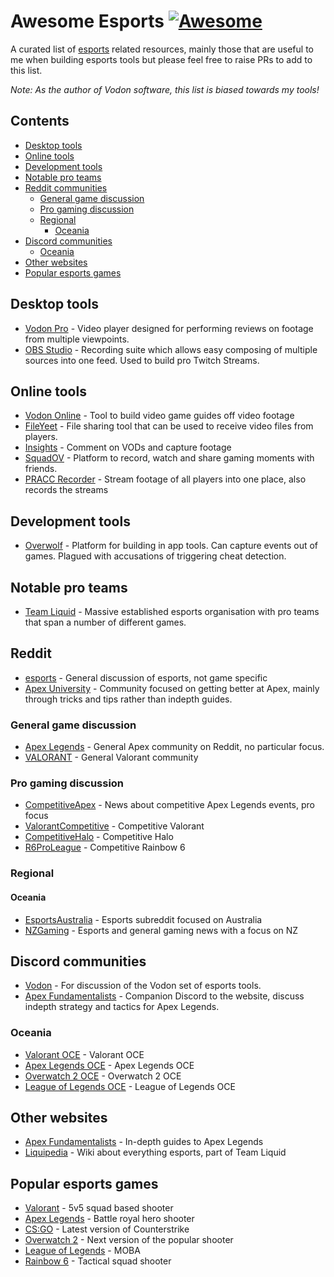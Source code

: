 # Awesome Esports [![Awesome](https://awesome.re/badge.svg)](https://awesome.re)

A curated list of [esports](https://en.wikipedia.org/wiki/Esports) related resources, mainly those that are useful to me when building esports tools but please feel free to raise PRs to add to this list.

*Note: As the author of Vodon software, this list is biased towards my tools!*

## Contents

- [Desktop tools](#desktop-tools)
- [Online tools](#online-tools)
- [Development tools](#development-tools)
- [Notable pro teams](#notable-pro-teams)
- [Reddit communities](#reddit-communites)
  - [General game discussion](#general-game-discussion)
  - [Pro gaming discussion](#pro-gaming-discussion)
  - [Regional](#regional)
    - [Oceania](#oceania)
- [Discord communities](#discord-communites)
  - [Oceania](#oceania-1)
- [Other websites](#other-websites)
- [Popular esports games](#popular-esports-games)

## Desktop tools
- [Vodon Pro](https://github.com/Rodeoclash/vodon-pro) - Video player designed for performing reviews on footage from multiple viewpoints.
- [OBS Studio](https://obsproject.com/) - Recording suite which allows easy composing of multiple sources into one feed. Used to build pro Twitch Streams.

## Online tools
- [Vodon Online](https://online.vodon.gg/) - Tool to build video game guides off video footage
- [FileYeet](https://www.fileyeet.io/) - File sharing tool that can be used to receive video files from players.
- [Insights](https://insights.gg/) - Comment on VODs and capture footage
- [SquadOV](https://www.squadov.gg/) - Platform to record, watch and share gaming moments with friends.
- [PRACC Recorder](https://pracc.com/recorder) - Stream footage of all players into one place, also records the streams

## Development tools
- [Overwolf](https://www.overwolf.com/) - Platform for building in app tools. Can capture events out of games. Plagued with accusations of triggering cheat detection.

## Notable pro teams
- [Team Liquid](https://www.teamliquid.com/) - Massive established esports organisation with pro teams that span a number of different games.

## Reddit
- [esports](https://www.reddit.com/r/esports/) - General discussion of esports, not game specific
- [Apex University](https://www.reddit.com/r/apexuniversity/) - Community focused on getting better at Apex, mainly through tricks and tips rather than indepth guides.

### General game discussion
- [Apex Legends](https://www.reddit.com/r/apexlegends/) - General Apex community on Reddit, no particular focus.
- [VALORANT](https://www.reddit.com/r/VALORANT/) - General Valorant community

### Pro gaming discussion
- [CompetitiveApex](https://www.reddit.com/r/CompetitiveApex/) - News about competitive Apex Legends events, pro focus
- [ValorantCompetitive](https://www.reddit.com/r/ValorantCompetitive/) - Competitive Valorant
- [CompetitiveHalo](https://www.reddit.com/r/CompetitiveHalo/) - Competitive Halo
- [R6ProLeague](https://www.reddit.com/r/R6ProLeague/) - Competitive Rainbow 6

### Regional

#### Oceania
- [EsportsAustralia](https://www.reddit.com/r/esportsaustralia/) - Esports subreddit focused on Australia
- [NZGaming](https://www.reddit.com/r/nzgaming/) - Esports and general gaming news with a focus on NZ

## Discord communities
- [Vodon](https://discord.gg/EaJdhHtZEk) - For discussion of the Vodon set of esports tools.
- [Apex Fundamentalists](https://discord.com/invite/PnfcdQZ8ry) - Companion Discord to the website, discuss indepth strategy and tactics for Apex Legends.

### Oceania
- [Valorant OCE](https://discord.com/invite/valorantoce) - Valorant OCE
- [Apex Legends OCE](https://discord.com/invite/NxhCGeK) - Apex Legends OCE
- [Overwatch 2 OCE](https://discord.gg/kqE6XUaheR) - Overwatch 2 OCE
- [League of Legends OCE](https://discord.gg/7aDqFpt) - League of Legends OCE

## Other websites
- [Apex Fundamentalists](https://apexfundamentalists.com/) - In-depth guides to Apex Legends
- [Liquipedia](https://liquipedia.net/) - Wiki about everything esports, part of Team Liquid

## Popular esports games
- [Valorant](https://playvalorant.com) - 5v5 squad based shooter
- [Apex Legends](https://www.ea.com/en-au/games/apex-legends) - Battle royal hero shooter
- [CS:GO](https://store.steampowered.com/app/730/CounterStrike_Global_Offensive/) - Latest version of Counterstrike
- [Overwatch 2](https://playoverwatch.com/en-us/) - Next version of the popular shooter
- [League of Legends](https://www.leagueoflegends.com/en-au/) - MOBA
- [Rainbow 6](https://www.ubisoft.com/en-au/game/rainbow-six/siege) - Tactical squad shooter
